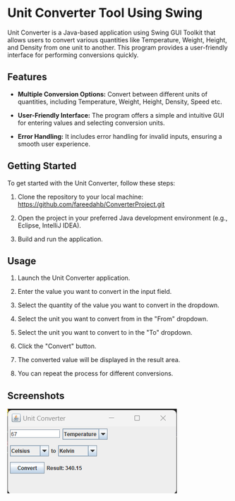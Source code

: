 # Unit Converter Tool Using Swing

Unit Converter is a Java-based application using Swing GUI Toolkit that allows users to convert various quantities like Temperature, Weight, Height, and Density from one unit to another. This program provides a user-friendly interface for performing conversions quickly.

## Features

- **Multiple Conversion Options:** Convert between different units of quantities, including Temperature, Weight, Height, Density, Speed etc.

- **User-Friendly Interface:** The program offers a simple and intuitive GUI for entering values and selecting conversion units.

- **Error Handling:** It includes error handling for invalid inputs, ensuring a smooth user experience.

## Getting Started

To get started with the Unit Converter, follow these steps:

1. Clone the repository to your local machine: 
https://github.com/fareedahb/ConverterProject.git
   
3. Open the project in your preferred Java development environment (e.g., Eclipse, IntelliJ IDEA).

4. Build and run the application.

## Usage

1. Launch the Unit Converter application.

2. Enter the value you want to convert in the input field.

3. Select the quantity  of the value you want to convert in the dropdown. 

4. Select the unit you want to convert from in the "From" dropdown.

5. Select the unit you want to convert to in the "To" dropdown.

6. Click the "Convert" button.

7. The converted value will be displayed in the result area.

8. You can repeat the process for different conversions.

## Screenshots
![Alt text](unit_converter.png)

